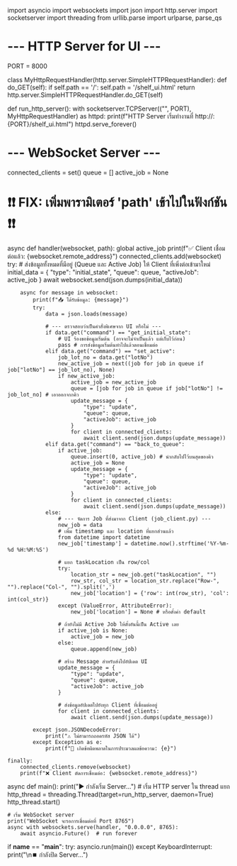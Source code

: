 import asyncio
import websockets
import json
import http.server
import socketserver
import threading
from urllib.parse import urlparse, parse_qs

# --- HTTP Server for UI ---
PORT = 8000

class MyHttpRequestHandler(http.server.SimpleHTTPRequestHandler):
    def do_GET(self):
        if self.path == '/':
            self.path = '/shelf_ui.html'
        return http.server.SimpleHTTPRequestHandler.do_GET(self)

def run_http_server():
    with socketserver.TCPServer(("", PORT), MyHttpRequestHandler) as httpd:
        print(f"HTTP Server เริ่มทำงานที่ http://<Your-Pi-IP>:{PORT}/shelf_ui.html")
        httpd.serve_forever()

# --- WebSocket Server ---
connected_clients = set()
queue = []
active_job = None

# ❗️❗️ FIX: เพิ่มพารามิเตอร์ 'path' เข้าไปในฟังก์ชัน ❗️❗️
async def handler(websocket, path):
    global active_job
    print(f"✅ Client เชื่อมต่อแล้ว: {websocket.remote_address}")
    connected_clients.add(websocket)
    try:
        # ส่งข้อมูลทั้งหมดที่มีอยู่ (Queue และ Active Job) ให้ Client ที่เพิ่งต่อเข้ามาใหม่
        initial_data = {
            "type": "initial_state",
            "queue": queue,
            "activeJob": active_job
        }
        await websocket.send(json.dumps(initial_data))

        async for message in websocket:
            print(f"📥 ได้รับข้อมูล: {message}")
            try:
                data = json.loads(message)

                # --- ตรวจสอบว่าเป็นคำสั่งพิเศษจาก UI หรือไม่ ---
                if data.get("command") == "get_initial_state":
                    # UI ร้องขอข้อมูลเริ่มต้น (อาจจะไม่จำเป็นแล้ว แต่เก็บไว้ก่อน)
                    pass # การส่งข้อมูลเริ่มต้นทำไปแล้วตอนเชื่อมต่อ
                elif data.get("command") == "set_active":
                    job_lot_no = data.get("lotNo")
                    new_active_job = next((job for job in queue if job["lotNo"] == job_lot_no), None)
                    if new_active_job:
                        active_job = new_active_job
                        queue = [job for job in queue if job["lotNo"] != job_lot_no] # เอาออกจากคิว
                        update_message = {
                            "type": "update",
                            "queue": queue,
                            "activeJob": active_job
                        }
                        for client in connected_clients:
                            await client.send(json.dumps(update_message))
                elif data.get("command") == "back_to_queue":
                    if active_job:
                        queue.insert(0, active_job) # นำกลับไปไว้บนสุดของคิว
                        active_job = None
                        update_message = {
                            "type": "update",
                            "queue": queue,
                            "activeJob": active_job
                        }
                        for client in connected_clients:
                            await client.send(json.dumps(update_message))
                else:
                    # --- จัดการ Job ที่ส่งมาจาก Client (job_client.py) ---
                    new_job = data
                    # เพิ่ม timestamp และ location ที่แยกส่วนแล้ว
                    from datetime import datetime
                    new_job['timestamp'] = datetime.now().strftime('%Y-%m-%d %H:%M:%S')

                    # แยก taskLocation เป็น row/col
                    try:
                        location_str = new_job.get("taskLocation", "")
                        row_str, col_str = location_str.replace("Row-", "").replace("Col-", "").split(',')
                        new_job['location'] = {'row': int(row_str), 'col': int(col_str)}
                    except (ValueError, AttributeError):
                        new_job['location'] = None # หรือตั้งค่า default

                    # ถ้ายังไม่มี Active Job ให้ตั้งอันนี้เป็น Active เลย
                    if active_job is None:
                        active_job = new_job
                    else:
                        queue.append(new_job)

                    # สร้าง Message สำหรับส่งไปอัปเดต UI
                    update_message = {
                        "type": "update",
                        "queue": queue,
                        "activeJob": active_job
                    }

                    # ส่งข้อมูลอัปเดตไปยังทุก Client ที่เชื่อมต่ออยู่
                    for client in connected_clients:
                        await client.send(json.dumps(update_message))

            except json.JSONDecodeError:
                print("⚠️ ไม่สามารถถอดรหัส JSON ได้")
            except Exception as e:
                print(f"🚨 เกิดข้อผิดพลาดในการประมวลผลข้อความ: {e}")

    finally:
        connected_clients.remove(websocket)
        print(f"❌ Client ตัดการเชื่อมต่อ: {websocket.remote_address}")


async def main():
    print("▶️  กำลังเริ่ม Server...")
    # เริ่ม HTTP server ใน thread แยก
    http_thread = threading.Thread(target=run_http_server, daemon=True)
    http_thread.start()

    # เริ่ม WebSocket server
    print("WebSocket จะรอการเชื่อมต่อที่ Port 8765")
    async with websockets.serve(handler, "0.0.0.0", 8765):
        await asyncio.Future()  # run forever

if __name__ == "__main__":
    try:
        asyncio.run(main())
    except KeyboardInterrupt:
        print("\n⏹️  กำลังปิด Server...")
